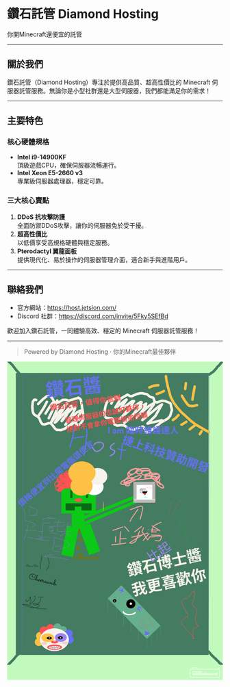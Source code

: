 # 鑽石託管 Diamond Hosting

你開Minecraft還便宜的託管

---

## 關於我們

鑽石託管（Diamond Hosting）專注於提供高品質、超高性價比的 Minecraft 伺服器託管服務。無論你是小型社群還是大型伺服器，我們都能滿足你的需求！

---

## 主要特色

### 核心硬體規格

- **Intel i9-14900KF**  
  頂級遊戲CPU，確保伺服器流暢運行。
- **Intel Xeon E5-2660 v3**  
  專業級伺服器處理器，穩定可靠。

### 三大核心賣點

1. **DDoS 抗攻擊防護**  
   全面防禦DDoS攻擊，讓你的伺服器免於受干擾。
2. **超高性價比**  
   以低價享受高規格硬體與穩定服務。
3. **Pterodactyl 翼龍面板**  
   提供現代化、易於操作的伺服器管理介面，適合新手與進階用戶。

---

## 聯絡我們

- 官方網站：https://host.jetsion.com/
- Discord 社群：https://discord.com/invite/5Fky5SEfBd

歡迎加入鑽石託管，一同體驗高效、穩定的 Minecraft 伺服器託管服務！

---

> Powered by Diamond Hosting · 你的Minecraft最佳夥伴










![彩蛋](/profile/鑽石owo.png)